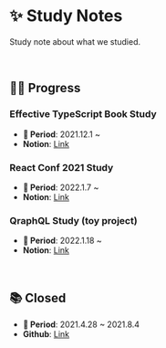 # ✨ Study Notes
Study note about what we studied.

<br>

## 🧑‍💻 Progress

###  Effective TypeScript Book Study 
* **📆 Period**: 2021.12.1 ~ 
* **Notion**: [Link](https://lunit.notion.site/Effective-TypeScript-Study-e59f71ded6ad44b78b91be6f7a781450)

### React Conf 2021 Study
* **📆 Period**: 2022.1.7 ~ 
* **Notion**: [Link](https://lunit.notion.site/React-Conf-2021-c4497c20dbe546e9a85e23774d4988a3)

### QraphQL Study (toy project)
* **📆 Period**: 2022.1.18 ~ 
* **Notion**: [Link](https://lunit.notion.site/QraphQL-efd602cb857b430bb6b4b29a551056f8)


<br>

## 📚 Closed
* **📆 Period**: 2021.4.28 ~  2021.8.4
* **Github**: [Link](https://github.com/lunit-io/frontend-study-notes/tree/main/refactoring-book-study)

